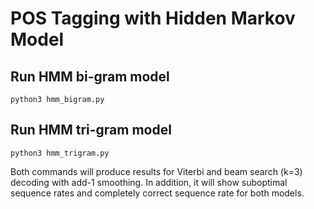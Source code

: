 # POS Tagging with Hidden Markov Model
	
## Run HMM bi-gram model
	python3 hmm_bigram.py

## Run HMM tri-gram model
	python3 hmm_trigram.py

Both commands will produce results for Viterbi and beam search (k=3) decoding with add-1 smoothing. In addition, it will show suboptimal sequence rates and completely correct sequence rate for both models. 


